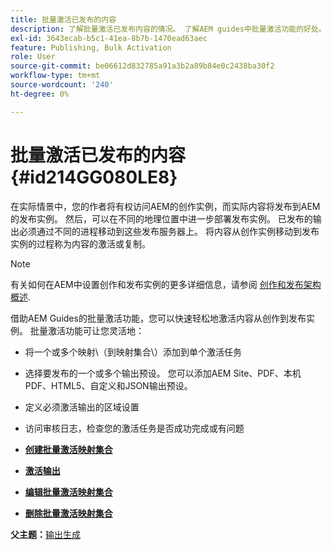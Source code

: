 ```yaml
---
title: 批量激活已发布的内容
description: 了解批量激活已发布内容的情况。 了解AEM guides中批量激活功能的好处。
exl-id: 3643ecab-b5c1-41ea-8b7b-1470ead63aec
feature: Publishing, Bulk Activation
role: User
source-git-commit: be06612d832785a91a3b2a89b84e0c2438ba30f2
workflow-type: tm+mt
source-wordcount: '240'
ht-degree: 0%

---
```


# 批量激活已发布的内容 {#id214GG080LE8}

在实际情景中，您的作者将有权访问AEM的创作实例，而实际内容将发布到AEM的发布实例。 然后，可以在不同的地理位置中进一步部署发布实例。 已发布的输出必须通过不同的进程移动到这些发布服务器上。 将内容从创作实例移动到发布实例的过程称为内容的激活或复制。

>[!NOTE]
>
> 有关如何在AEM中设置创作和发布实例的更多详细信息，请参阅 [创作和发布架构概述](https://experienceleague.adobe.com/docs/experience-manager-screens/user-guide/administering/author-publish/author-publish-architecture-overview.html?lang=en#prerequisites).

借助AEM Guides的批量激活功能，您可以快速轻松地激活内容从创作到发布实例。 批量激活功能可让您灵活地：

- 将一个或多个映射\（到映射集合\）添加到单个激活任务

- 选择要发布的一个或多个输出预设。 您可以添加AEM Site、PDF、本机PDF、HTML5、自定义和JSON输出预设。


- 定义必须激活输出的区域设置

- 访问审核日志，检查您的激活任务是否成功完成或有问题


- **[创建批量激活映射集合](conf-bulk-activation-create-map-collection.md)**

- **[激活输出](conf-bulk-activation-publish-map-collection.md)**

- **[编辑批量激活映射集合](conf-bulk-activation-edit-map-collection.md)**

- **[删除批量激活映射集合](conf-bulk-activation-delete-map-collection.md)**


**父主题：**[&#x200B;输出生成](generate-output.md)
